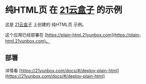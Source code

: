 # 纯HTML页 在 [21云盒子](http://www.21yunbox.com/) 的示例

这是 [21云盒子](http://www.21yunbox.com/) 上创建的 纯HTML页 示例。

这个应用已经部署在 [https://plain-html.21yunbox.com](https://plain-html.21yunbox.com)。

## 部署

详情看 [https://21yunbox.com/docs/#/deploy-plain-html](https://21yunbox.com/docs/#/deploy-plain-html)
